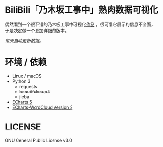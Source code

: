 # BiliBili「乃木坂工事中」熟肉数据可视化

偶然看到一个很不错的乃木板工事中可视化[作品](https://github.com/DesertsX/nogizaka-under-construction-dataviz) ，很可惜它展示的信息不全面，于是决定做一个更加详细的版本。

*每天自动更新数据。*

# 环境 / 依赖

* Linux / macOS
* Python 3
  * requests
  * beautifulsoup4
  * jieba
* [ECharts 5](https://echarts.apache.org/zh/index.html)
* [ECharts-WordCloud Version 2](https://github.com/ecomfe/echarts-wordcloud)

# LICENSE

GNU General Public License v3.0
